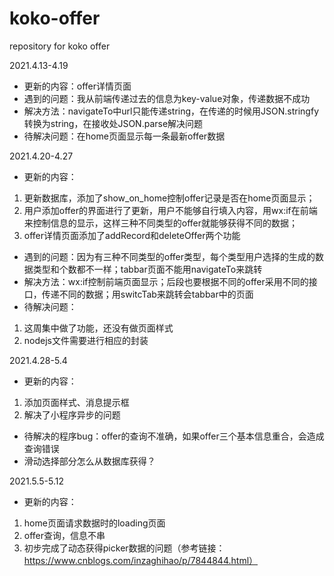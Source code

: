 # koko-offer
repository for koko offer

2021.4.13-4.19
* 更新的内容：offer详情页面
* 遇到的问题：我从前端传递过去的信息为key-value对象，传递数据不成功
* 解决方法：navigateTo中url只能传递string，在传递的时候用JSON.stringfy转换为string，在接收处JSON.parse解决问题
* 待解决问题：在home页面显示每一条最新offer数据

2021.4.20-4.27
* 更新的内容：
1. 更新数据库，添加了show_on_home控制offer记录是否在home页面显示；
2. 用户添加offer的界面进行了更新，用户不能够自行填入内容，用wx:if在前端来控制信息的显示，这样三种不同类型的offer就能够获得不同的数据；
3. offer详情页面添加了addRecord和deleteOffer两个功能
* 遇到的问题：因为有三种不同类型的offer类型，每个类型用户选择的生成的数据类型和个数都不一样；tabbar页面不能用navigateTo来跳转
* 解决方法：wx:if控制前端页面显示；后段也要根据不同的offer采用不同的接口，传递不同的数据；用switcTab来跳转会tabbar中的页面
* 待解决问题：
1. 这周集中做了功能，还没有做页面样式
2. nodejs文件需要进行相应的封装

2021.4.28-5.4
* 更新的内容：
1. 添加页面样式、消息提示框
2. 解决了小程序异步的问题
* 待解决的程序bug：offer的查询不准确，如果offer三个基本信息重合，会造成查询错误
* 滑动选择部分怎么从数据库获得？

2021.5.5-5.12
* 更新的内容：
1. home页面请求数据时的loading页面
2. offer查询，信息不串
3. 初步完成了动态获得picker数据的问题（参考链接：https://www.cnblogs.com/inzaghihao/p/7844844.html）
